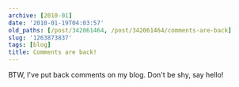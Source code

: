 ```yaml
---
archive: [2010-01]
date: '2010-01-19T04:03:57'
old_paths: [/post/342061464, /post/342061464/comments-are-back]
slug: '1263873837'
tags: [blog]
title: Comments are back!
---
```


BTW, I've put back comments on my blog.  Don't be shy, say hello!
